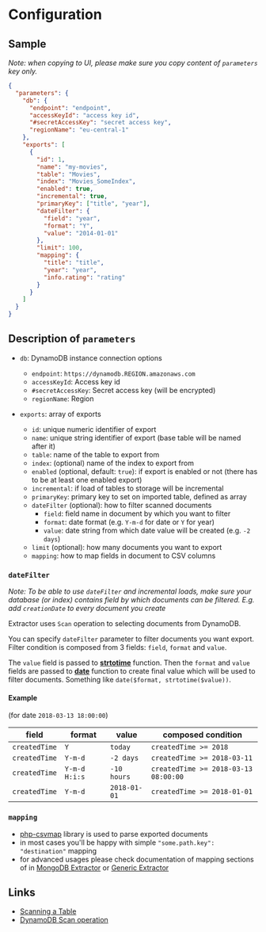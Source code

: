 # Configuration

## Sample

*Note: when copying to UI, please make sure you copy content of `parameters` key only.*

```json
{
  "parameters": {
    "db": {
      "endpoint": "endpoint",
      "accessKeyId": "access key id",
      "#secretAccessKey": "secret access key",
      "regionName": "eu-central-1"
    },
    "exports": [
      {
        "id": 1,
        "name": "my-movies",
        "table": "Movies",
        "index": "Movies_SomeIndex",
        "enabled": true,
        "incremental": true,
        "primaryKey": ["title", "year"],
        "dateFilter": {
          "field": "year",
          "format": "Y",
          "value": "2014-01-01"
        },
        "limit": 100,
        "mapping": {
          "title": "title",
          "year": "year",
          "info.rating": "rating"
        }
      }
    ]
  }
}
```

## Description of `parameters`

- `db`: DynamoDB instance connection options
    - `endpoint`: `https://dynamodb.REGION.amazonaws.com`
    - `accessKeyId`: Access key id
    - `#secretAccessKey`: Secret access key (will be encrypted)
    - `regionName`: Region
    
- `exports`: array of exports
    - `id`: unique numeric identifier of export
    - `name`: unique string identifier of export (base table will be named after it)
    - `table`: name of the table to export from
    - `index`: (optional) name of the index to export from
    - `enabled` (optional, default: `true`): if export is enabled or not (there has to be at least one enabled export)
    - `incremental`: if load of tables to storage will be incremental
    - `primaryKey`: primary key to set on imported table, defined as array
    - `dateFilter` (optional): how to filter scanned documents
        - `field`: field name in document by which you want to filter
        - `format`: date format (e.g. `Y-m-d` for date or `Y` for year)
        - `value`: date string from which date value will be created (e.g. `-2 days`)
    - `limit` (optional): how many documents you want to export
    - `mapping`: how to map fields in document to CSV columns


### `dateFilter`

*Note: To be able to use `dateFilter` and incremental loads, make sure your database (or index)
contains field by which documents can be filtered. E.g. add `creationDate` to every document you create*

Extractor uses `Scan` operation to selecting documents from DynamoDB.

You can specify `dateFilter` parameter to filter documents you want export. Filter condition is
composed from 3 fields: `field`, `format` and `value`.

The `value` field is passed to [**strtotime**](https://secure.php.net/strtotime) function. Then the
`format` and `value` fields are passed to [**date**](https://secure.php.net/date) function to create
final value which will be used to filter documents. Something like `date($format, strtotime($value))`.

#### Example

(for date `2018-03-13 18:00:00`)

|field|format|value|composed condition|
|---|---|---|---|
|`createdTime`|`Y`|`today`|`createdTime >= 2018`|
|`createdTime`|`Y-m-d`|`-2 days`|`createdTime >= 2018-03-11`|
|`createdTime`|`Y-m-d H:i:s`|`-10 hours`|`createdTime >= 2018-03-13 08:00:00`|
|`createdTime`|`Y-m-d`|`2018-01-01`|`createdTime >= 2018-01-01`|

### `mapping`

- [php-csvmap](https://github.com/keboola/php-csvmap) library is used to parse exported documents
- in most cases you'll be happy with simple `"some.path.key": "destination"` mapping
- for advanced usages please check documentation of mapping sections of in
[MongoDB Extractor](https://help.keboola.com/extractors/database/mongodb/mapping/) or
[Generic Extractor](https://developers.keboola.com/extend/generic-extractor/configuration/config/mappings/) 

## Links

- [Scanning a Table](https://docs.aws.amazon.com/amazondynamodb/latest/developerguide/SQLtoNoSQL.ReadData.Scan.html)
- [DynamoDB Scan operation](https://docs.aws.amazon.com/amazondynamodb/latest/APIReference/API_Scan.html)
